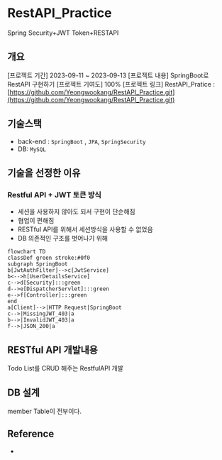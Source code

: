 # RestAPI_Practice
Spring Security+JWT Token+RESTAPI

## 개요
[프로젝트 기간] 2023-09-11 ~ 2023-09-13
[프로젝트 내용] SpringBoot로 RestAPI 구현하기
[프로젝트 기여도] 100%
[프로젝트 링크] RestAPI_Pratice : [https://github.com/Yeongwookang/RestAPI_Practice.git](https://github.com/Yeongwookang/RestAPI_Practice.git)

## 기술스택
- back-end : ```SpringBoot``` , ```JPA```, ```SpringSecurity```
- DB: ```MySQL```

## 기술을 선정한 이유

### Restful API + JWT 토큰 방식
- 세션을 사용하지 않아도 되서 구현이 단순해짐
- 협업이 편해짐
- RESTful API를 위해서 세션방식을 사용할 수 없었음
- DB 의존적인 구조를 벗어나기 위해

```mermaid
flowchart TD
classDef green stroke:#0f0
subgraph SpringBoot
b[JwtAuthFilter]-->c[JwtService]
b<-->h[UserDetailsService]
c-->d[Security]:::green
d-->e[DispatcherServlet]:::green
e-->f[Controller]:::green
end
a[Client]-->|HTTP Request|SpringBoot
c-->|MissingJWT_403|a
b-->|InvalidJWT_403|a
f-->|JSON_200|a
```

## RESTful API 개발내용
Todo List를 CRUD 해주는 RestfulAPI 개발

## DB 설계
member Table이 전부이다.


## Reference
- 
